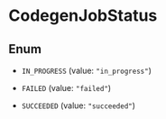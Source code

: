 

# CodegenJobStatus

## Enum


* `IN_PROGRESS` (value: `"in_progress"`)

* `FAILED` (value: `"failed"`)

* `SUCCEEDED` (value: `"succeeded"`)



